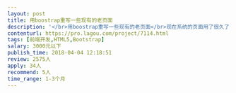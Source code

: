 ```yaml
---                
layout: post       
title: 用boostrap重写一些现有的老页面           
description: '</br>用boostrap重写一些现有的老页面</br>现在系统的页面用了很久了，现在想逐级用bootstrap重写一些页面。</br></br>基本不会有全新的页面来回调整，都是把现有的页面优化成bootstrap的样式。</br>'     
contenturl: https://pro.lagou.com/project/7114.html      
tags: [前端开发,HTML5,Bootstrap]            
salary: 3000元以下          
publish_time: 2018-04-04 12:18:51         
review: 2575人                   
apply: 34人                   
recommend: 5人                   
time_range: 1-3个月              
---                 
```

